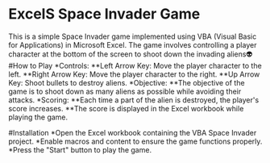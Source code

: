 # ExcelS Space Invader Game
This is a simple Space Invader game implemented using VBA (Visual Basic for Applications) in Microsoft Excel. 
The game involves controlling a player character at the bottom of the screen to shoot down the invading aliens👽
#How to Play
*Controls:
**Left Arrow Key: Move the player character to the left.
**Right Arrow Key: Move the player character to the right.
**Up Arrow Key: Shoot bullets to destroy aliens.
*Objective:
**The objective of the game is to shoot down as many aliens as possible while avoiding their attacks.
*Scoring:
**Each time a part of the alien is destroyed, the player's score increases.
**The score is displayed in the Excel workbook while playing the game.

#Installation
*Open the Excel workbook containing the VBA Space Invader project.
*Enable macros and content to ensure the game functions properly.
*Press the "Start" button to play the game.
